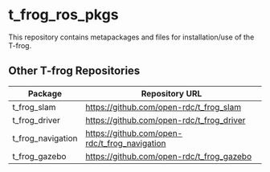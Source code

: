 t_frog_ros_pkgs
=================
This repository contains metapackages and files for installation/use of the T-frog.

## Other T-frog Repositories

Package | Repository URL
------- | --------------
t_frog_slam | https://github.com/open-rdc/t_frog_slam
t_frog_driver | https://github.com/open-rdc/t_frog_driver
t_frog_navigation | https://github.com/open-rdc/t_frog_navigation
t_frog_gazebo | https://github.com/open-rdc/t_frog_gazebo
